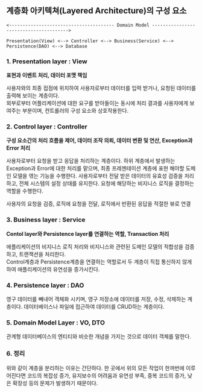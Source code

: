 ## 계층화 아키텍쳐(Layered Architecture)의 구성 요소
```
<--------------------------------------- Domain Model --------------------------------------->

Presentation(View) <--> Controller <--> Business(Service) <--> Persistence(DAO) <--> Database
```

### 1. Presentation layer : View

**표현과 이벤트 처리, 데이터 포맷 책임**

사용자와의 최종 접점에 위치하여 사용자로부터 데이터를 입력 받거나, 요청된 데이터를 출력해 보이는 계층이다.  
외부로부터 어플리케이션에 대한 요구를 받아들이는 동시에 처리 결과를 사용자에게 보여주는 부분이며, 컨트롤러의 구성 요소와 상호작용한다.

### 2. Control layer : Controller

**구성 요소간의 처리 흐름을 제어, 데이터 조작 의뢰, 데이터 변환 및 연산, Exception과 Error 처리**

사용자로부터 요청을 받고 응답을 처리하는 계층이다. 하위 계층에서 발생하는 Exception과 Error에 대한 처리를 맡으며,
최종 프레젠테이션 계층에 표현 해야할 도메인 모델을 엮는 기능을 수행한다.
사용자로부터 전달 받은 데이터의 유효성 검증을 처리하고, 전체 시스템의 설정 상태를 유지한다.
요청에 해당하는 비지니스 로직을 결정하는 역할을 수행한다.  

사용자의 요청을 검증, 로직에 요청을 전달, 로직에서 반환된 응답을 적절한 뷰로 연결

### 3. Business layer : Service

**Contol layer와 Persistence layer를 연결하는 역할, Transaction 처리**

애플리케이션의 비지니스 로직 처리와 비지니스와 관련된 도메인 모델의 적합성을 검증하고, 트랜잭션을 처리한다.  
Control계층과 Persistence계층을 연결하는 역할로서 두 계층이 직접 통신하지 않게 하여 애플리케이션의 유연성을 증가시킨다.

### 4. Persistence layer : DAO

영구 데이터를 빼내어 객체화 시키며, 영구 저장소에 데이터를 저장, 수정, 삭제하는 계층이다. 데이터베이스나 파일에 접근하여 데이터를 CRUD하는 계층이다.

### 5. Domain Model Layer : VO, DTO

관계형 데이터베이스의 엔티티와 비슷한 개념을 가지는 것으로 데이터 객체를 말한다.

### 6. 정리

위와 같이 계층을 분리하는 이유는 간단하다. 한 곳에서 위의 모든 작업이 한꺼번에 이루어진다면 코드의 복잡성 증가,
유지보수의 어려움과 유연성 부족, 중복 코드의 증가, 낮은 확장성 등의 문제가 발생하기 때문이다.